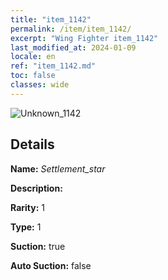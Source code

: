 ```yaml
---
title: "item_1142"
permalink: /item/item_1142/
excerpt: "Wing Fighter item_1142"
last_modified_at: 2024-01-09
locale: en
ref: "item_1142.md"
toc: false
classes: wide
---
```



 ![Unknown_1142](/images/item/Settlement_star_p.png)



## Details

 **Name:** *Settlement_star* 

 **Description:** 

 **Rarity:** 1 

 **Type:** 1 

 **Suction:** true 

 **Auto Suction:** false 


